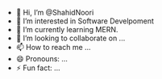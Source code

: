 - 👋 Hi, I’m @ShahidNoori
- 👀 I’m interested in Software Develpoment
- 🌱 I’m currently learning MERN.
- 💞️ I’m looking to collaborate on ...
- 📫 How to reach me ...
- 😄 Pronouns: ...
- ⚡ Fun fact: ...
